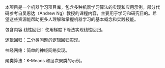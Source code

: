 本项目是一个机器学习项目库，包含多种机器学习算法的实现和应用示例。部分代码参考自吴恩达（Andrew Ng）教授的课程内容，主要用于学习和研究目的。希望这些资源能帮助更多人理解和掌握机器学习的基本概念和实践技能。

包含内容
线性回归：使用梯度下降法实现线性回归。

逻辑回归：二分类问题的逻辑回归实现。

神经网络：简单的神经网络实现。

聚类算法：K-Means 和层次聚类的示例。
